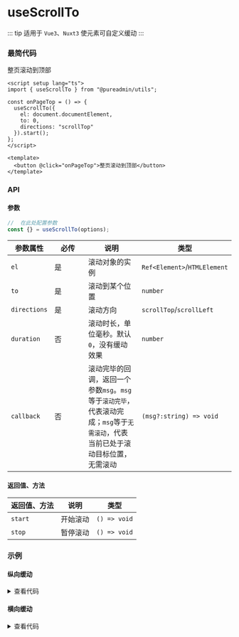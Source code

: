 <script setup>
import verticalScrollTo from './verticalScrollTo.vue'
import horizontalScrollTo from './horizontalScrollTo.vue'
</script>

# useScrollTo

::: tip 适用于 `Vue3`、`Nuxt3`
使元素可自定义缓动
:::

### 最简代码

整页滚动到顶部

```vue
<script setup lang="ts">
import { useScrollTo } from "@pureadmin/utils";

const onPageTop = () => {
  useScrollTo({
    el: document.documentElement,
    to: 0,
    directions: "scrollTop"
  }).start();
};
</script>

<template>
  <button @click="onPageTop">整页滚动到顶部</button>
</template>
```

### API

#### 参数

```ts
//  在此处配置参数
const {} = useScrollTo(options);
```

<div class="pure-no-border">

| **参数属性** | 必传 | **说明**                                                                                                                        | **类型**                     |
| ------------ | ---- | ------------------------------------------------------------------------------------------------------------------------------- | ---------------------------- |
| `el`         | 是   | 滚动对象的实例                                                                                                                  | `Ref<Element>`/`HTMLElement` |
| `to`         | 是   | 滚动到某个位置                                                                                                                  | `number`                     |
| `directions` | 是   | 滚动方向                                                                                                                        | `scrollTop`/`scrollLeft`     |
| `duration`   | 否   | 滚动时长，单位毫秒。默认`0`，没有缓动效果                                                                                       | `number`                     |
| `callback`   | 否   | 滚动完毕的回调，返回一个参数`msg`。`msg`等于`滚动完毕`，代表滚动完成；`msg`等于`无需滚动`，代表当前已处于滚动目标位置，无需滚动 | `(msg?:string) => void`      |

</div>

#### 返回值、方法

<div class="pure-no-border">

| **返回值、方法** | **说明** | **类型**     |
| ---------------- | -------- | ------------ |
| `start`          | 开始滚动 | `() => void` |
| `stop`           | 暂停滚动 | `() => void` |

</div>

### 示例

#### 纵向缓动

<verticalScrollTo />

<details>

<summary>查看代码</summary>

<<< @/hooks/useScrollTo/verticalScrollTo.vue

</details>

#### 横向缓动

<horizontalScrollTo />

<details>

<summary>查看代码</summary>

<<< @/hooks/useScrollTo/horizontalScrollTo.vue

</details>

<style scoped>
.pure-no-border > table > thead > tr > th:nth-child(2) {
  min-width: 60px;
}
</style>

